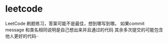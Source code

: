 # leetcode
LeetCode 刷题练习，答案可能不是最佳，想到哪写到哪。
如果commit message 和类名相同说明是自己想出来并且通过的代码
其余多次提交的可能包含他人更好的代码··
